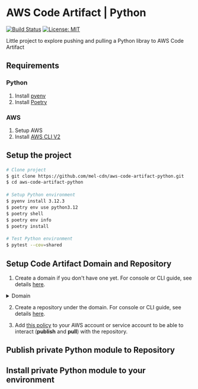 # AWS Code Artifact | Python 

[![Build Status](https://github.com/mel-cdn/azure-fastapi-serverless/actions/workflows/deploy.yml/badge.svg?branch=main)](https://github.com/mel-cdn/azure-fastapi-serverless/actions/workflows/deploy.yml)
[![License: MIT](https://img.shields.io/badge/License-MIT-yellow.svg)](https://opensource.org/licenses/MIT)

Little project to explore pushing and pulling a Python libray to AWS Code Artifact

## Requirements
### Python
1. Install [pyenv](https://github.com/pyenv/pyenv#installation)
2. Install [Poetry](https://python-poetry.org/docs/)

### AWS
1. Setup AWS 
2. Install [AWS CLI V2](https://aws.amazon.com/cli/)

## Setup the project


```bash
# Clone project
$ git clone https://github.com/mel-cdn/aws-code-artifact-python.git
$ cd aws-code-artifact-python

# Setup Python environment
$ pyenv install 3.12.3
$ poetry env use python3.12
$ poetry shell
$ poetry env info
$ poetry install

# Test Python environment
$ pytest --cov=shared
```

## Setup Code Artifact Domain and Repository
1. Create a domain if you don't have one yet. For console or CLI guide, see details [here](https://docs.aws.amazon.com/codeartifact/latest/ug/domain-create.html).

<details>
<summary>Domain</summary>

![domain](images/domain.png)

<img src="images/domain.png" alt="domain" />
</details>


2. Create a repository under the domain. For console or CLI guide, see details [here](https://docs.aws.amazon.com/codeartifact/latest/ug/create-repo.html).



3. Add [this policy](policies%2FCodeArtifactDeployer.json) to your AWS account or service account to be able to interact (**publish** and **pull**) with the repository.


## Publish private Python module to Repository

## Install private Python module to your environment